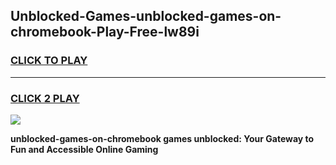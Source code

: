 
## Unblocked-Games-unblocked-games-on-chromebook-Play-Free-lw89i
<h3>
<a href="https://premium76.site?title=unblocked-games-on-chromebook&ref=18A1">CLICK TO PLAY</a></h3>
<hr>

<h3>
<a href="https://premium76.site?title=unblocked-games-on-chromebook&ref=18A1">CLICK 2 PLAY</a>
  
</h3>

<a href="https://premium76.site?title=unblocked-games-on-chromebook&ref=18A1"><img src="https://clearcache.store/games.png"></a>


**unblocked-games-on-chromebook games unblocked: Your Gateway to Fun and Accessible Online Gaming**

